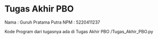 # Tugas Akhir PBO

Nama : Guruh Pratama Putra
NPM  : 5220411237

Kode Program dari tugasnya ada di Tugas Akhir PBO /Tugas_Akhir_PBO.py
